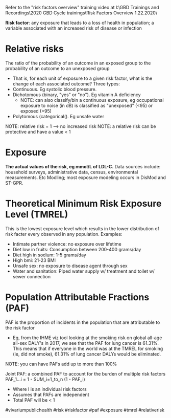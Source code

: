 Refer to the "risk factors overview" training video at I:\GBD Trainings and Recordings\2020 GBD Cycle trainings\Risk Factors Overview 1.22.2020\

**Risk factor**: any exposure that leads to a loss of health in population; a variable associated with an increased risk of disease or infection

# Relative risks
The ratio of the probability of an outcome in an exposed group to the probability of an outcome to an unexposed group
- That is, for each unit of exposure to a given risk factor, what is the change of each associated outcome?
Three types:
- Continuous. Eg systolic blood pressure.
- Dichotomous (binary, "yes" or "no"). Eg vitamin A deficiency
	- NOTE: can also classify/bin a continuous exposure, eg occupational exposure to noise (in dB) is classified as "unexposed" (<95) or exposed (>95)
- Polytomous (categorical(). Eg unsafe water

NOTE: relative risk = 1 --> no increased risk
NOTE: a relative risk can be protective and have a value < 1

# Exposure
**The actual values of the risk, eg mmol/L of LDL-C.**
Data sources include: household surveys, administrative data, census, environmental measurements. Etc
Modling; most exposure modeling occurs in DisMod and ST-GPR. 

# Theoretical Minimum Risk Exposure Level (TMREL)
This is the lowest exposure level which results in the lower distribution of risk facter every observed in any population. Examples:
-  Intimate partner violence: no exposure over lifetime
- Diet low in fruits: Consumption between 200-400 grams/day
- Diet high in sodium: 1-5 grams/day
- High bmi: 21-23 BMI
- Unsafe sex: no exposure to disease agent through sex
- Water and sanitation: Piped water supply w/ treatment and toilet w/ sewer connection

# Population Attributable Fractions (PAF)
PAF is the proportion of incidents in the population that are attributable to the risk factor
- Eg, from the IHME viz tool looking at the smoking risk on global all-age all-sex DALY's in 2017, we see that the PAF for lung cancer is 61.31%. This means that if everyone in the world was at the TMREL for smoking (ie, did not smoke), 61.31% of lung cancer DALYs would be eliminated.

NOTE: you can have PAFs add up to more than 100%

Joint PAF: a combined PAF to account for the burden of multiple risk factors
PAF_1…i = 1 - SUM_i=1_to_n (1 - PAF_i)
- Where I is an individual risk factors
- Assumes that PAFs are independent
- Total PAF will be < 1


#vivariumpublichealth #risk #riskfactor #paf #exposure #tmrel #relativerisk
